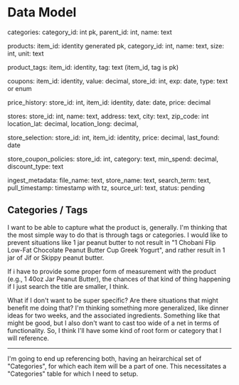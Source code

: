 # Data Model

categories:
  category_id: int pk,
  parent_id: int,
  name: text

products:
  item_id: identity generated pk,
  category_id: int,
  name: text,
  size: int,
  unit: text

product_tags:
  item_id: identity,
  tag: text
  (item_id, tag is pk) 

coupons:
  item_id: identity,
  value: decimal,
  store_id: int,
  exp: date,
  type: text or enum

price_history:
  store_id: int,
  item_id: identity,
  date: date,
  price: decimal

stores:
  store_id: int,
  name: text,
  address: text,
  city: text,
  zip_code: int
  location_lat: decimal,
  location_long: decimal,

store_selection:
  store_id: int,
  item_id: identity, 
  price: decimal,
  last_found: date

store_coupon_policies:
  store_id: int,
  category: text,
  min_spend: decimal,
  discount_type: text 

<!-- Here is a potential table that I'm thinking about to store metadata from raw files -->
ingest_metadata:
  file_name: text,
  store_name: text,
  search_term: text,
  pull_timestamp: timestamp with tz,
  source_url: text,
  status: pending

## Categories / Tags

I want to be able to capture what the product is, generally. I'm thinking that the most simple way to do that is through tags or categories. I would like to prevent situations like 1 jar peanut butter to not result in "1 Chobani Flip Low-Fat Chocolate Peanut Butter Cup Greek Yogurt", and rather result in 1 jar of Jif or Skippy peanut butter.

If i have to provide some proper form of measurement with the product (e.g., 1 40oz Jar Peanut Butter), the chances of that kind of thing happening if I just search the title are smaller, I think. 

What if I don't want to be super specific? Are there situations that might benefit me doing that? I'm thinking something more generalized, like dinner ideas for two weeks, and the associated ingredients. Something like that might be good, but I also don't want to cast too wide of a net in terms of functionality. So, I think I'll have some kind of root form or category that I will reference.

---

I'm going to end up referencing both, having an heirarchical set of "Categories", for which each item will be a part of one. This necessitates a "Categories" table for which I need to setup.

